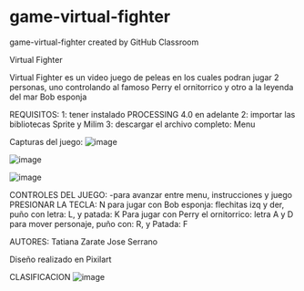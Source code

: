 # game-virtual-fighter
game-virtual-fighter created by GitHub Classroom

Virtual Fighter

Virtual Fighter es un video juego de peleas en los cuales podran jugar 2 personas, uno controlando al famoso Perry el ornitorrico y otro a la leyenda del mar Bob esponja


REQUISITOS:
1: tener instalado PROCESSING 4.0 en adelante
2: importar las bibliotecas Sprite y Milim
3: descargar el archivo completo: Menu


Capturas del juego:
![image](https://user-images.githubusercontent.com/82965579/136504201-7ba90d61-b3d5-494a-b81b-6b7798e04ead.png)

![image](https://user-images.githubusercontent.com/82965579/136504232-ed94f922-4114-4007-a251-1db3d3754e99.png)

![image](https://user-images.githubusercontent.com/82965579/136504264-048a22e8-323d-4f70-b26f-061e527b5e27.png)

CONTROLES DEL JUEGO:
-para avanzar entre menu, instrucciones y juego PRESIONAR LA TECLA: N
para jugar con Bob esponja: flechitas izq y der, puño con letra: L, y patada: K
Para jugar con Perry el ornitorrico: letra A y D para mover personaje, puño con: R, y Patada: F



AUTORES:
Tatiana Zarate
Jose Serrano

Diseño realizado en Pixilart

CLASIFICACION
![image](https://user-images.githubusercontent.com/82965579/136504932-c7ac86cd-6a5f-4c4d-ba96-47ab91154bd0.png)


